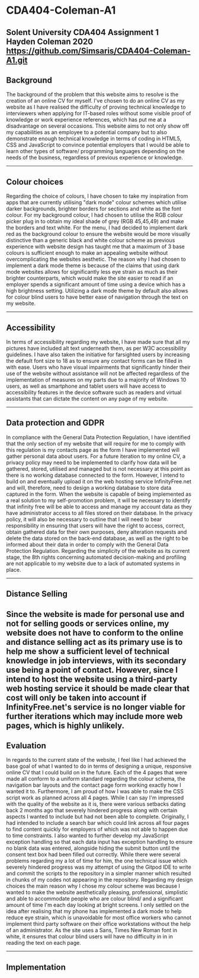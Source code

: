 # CDA404-Coleman-A1
Solent University
CDA404 Assignment 1  
Hayden Coleman 2020
https://github.com/Simsaris/CDA404-Coleman-A1.git
---

## Background
The background of the problem that this website aims to resolve is the creation of an online CV for myself. I've chosen to do an online CV as my website as I have realised the difficulty of proving technical knowledge to interviewers when applying for IT-based roles without some visible proof of knowledge or work experience references, which has put me at a disadvantage on several occasions. This website aims to not only show off my capabilities as an employee to a potential company but to also demonstrate enough technical knowledge in terms of coding in HTML5, CSS and JavaScript to convince potential employers that I would be able to learn other types of software/ programming languages depending on the needs of the business, regardless of previous experience or knowledge. 

---
## Colour choices
Regarding the choice of colours, I have chosen to take my inspiration from apps that are currently utilising "dark mode" colour schemes which utilise darker backgrounds, brighter borders for sections and white as the font colour. For my background colour, I had chosen to utilise the RGB colour picker plug in to obtain my ideal shade of grey (RGB 45,45,49) and make the borders and text white. For the menu, I had decided to implement dark red as the background colour to ensure the website would be more visually distinctive than a generic black and white colour scheme as previous experience with website design has taught me that a maximum of 3 base colours is sufficient enough to make an appealing website without overcomplicating the websites aesthetic. The reason why I had chosen to implement a dark mode theme is because of the claims that using dark mode websites allows for significantly less eye strain as much as their brighter counterparts, which would make the site easier to read if an employer spends a significant amount of time using a device which has a high brightness setting. Utilizing a dark mode theme by default also allows for colour blind users to have better ease of navigation through the text on my website.

---
## Accessibility
In terms of accessibility regarding my website, I have made sure that all my pictures have included alt text underneath them, as per W3C accessibility guidelines. I have also taken the initiative for farsighted users by increasing the default font size to 18 as to ensure any contact forms can be filled in with ease. Users who have visual impairments that significantly hinder their use of the website without assistance will not be affected regardless of the implementation of measures on my parts due to a majority of Windows 10 users, as well as smartphone and tablet users will have access to accessibility features in the device software such as readers and virtual assistants that can dictate the content on any page of my website.

---
## Data protection and GDPR
In compliance with the General Data Protection Regulation, I have identified that the only section of my website that will require for me to comply with this regulation is my contacts page as the form I have implemented will gather personal data about users. For a future iteration to my online CV, a privacy policy may need to be implemented to clarify how data will be gathered, stored, utilised and managed but is not necessary at this point as there is no working database connected to the form. However, I intend to build on and eventually upload it on the web hosting service InfinityFree.net and will, therefore, need to design a working database to store data captured in the form. When the website is capable of being implemented as a real solution to my self-promotion problem, it will be necessary to identify that infinity free will be able to access and manage my account data as they have administrator access to all files stored on their database. In the privacy policy, it will also be necessary to outline that I will need to bear responsibility in ensuring that users will have the right to access, correct, obtain gathered data for their own purposes, deny alteration requests and delete the data stored on the back-end database, as well as the right to be informed about their data in order to comply with the General Data Protection Regulation. Regarding the simplicity of the website as its current stage, the 8th rights concerning automated decision-making and profiling are not applicable to my website due to a lack of automated systems in place.

---
## Distance Selling
Since the website is made for personal use and not for selling goods or services online, my website does not have to conform to the online and distance selling act as its primary use is to help me show a sufficient level of technical knowledge in job interviews, with its secondary use being a point of contact. However, since I intend to host the website using a third-party web hosting service it should be made clear that cost will only be taken into account if InfinityFree.net's service is no longer viable for further iterations which may include more web pages, which is highly unlikely.
---
## Evaluation
In regards to the current state of the website, I feel like I had achieved the base goal of what I wanted to do in terms of designing a unique, responsive online CV that I could build on in the future. Each of the 4 pages that were made all conform to a uniform standard regarding the colour schema, the navigation bar layouts and the contact page form working exactly how I wanted it to. Furthermore, I am proud of how I was able to make the CSS script work as planned across all 4 pages. 
While I can say I'm impressed with the quality of the website as it is, there were various setbacks dating back 2 months ago that severely hindered progress along with certain aspects I wanted to include but had not been able to complete. Originally, I had intended to include a search bar which could link across all four pages to find content quickly for employers of which was not able to happen due to time constraints. I also wanted to further develop my JavaScript exception handling so that each data input has exception handling to ensure no blank data was entered, alongside hiding the submit button until the consent text box had been filled out correctly. While there were several problems regarding my a lot of time for him, the one technical issue which severely hindered progress was my attempt of using the Gitpod IDE to write and commit the scripts to the repository in a simpler manner which resulted in chunks of my codes not appearing in the repository. Regarding my design choices the main reason why I chose my colour scheme was because I wanted to make the website aesthetically pleasing, professional, simplistic and able to accommodate people who are colour blind/ and a significant amount of time I'm each day looking at bright screens. I only settled on the idea after realising that my phone has implemented a dark mode to help reduce eye strain, which is unavoidable for most office workers who cannot implement third party software on their office workstations without the help of an administrator. As the site uses a Sans, Times New Roman font in white, it ensures that colour blind users will have no difficulty in in in reading the text on each page.

---

## Implementation








